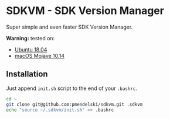 # SDKVM - SDK Version Manager

Super simple and even faster SDK Version Manager.

**Warning:** tested on:
- [Ubuntu 18.04](http://www.ubuntu.com/)
- [macOS Mojave 10.14](https://www.apple.com/lae/macos/mojave/)

## Installation

Just append `init.sh` script to the end of your `.bashrc`.

```sh
cd ~
git clone git@github.com:pmendelski/sdkvm.git .sdkvm
echo "source ~/.sdkvm/init.sh" >> .bashrc
```
